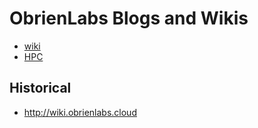# ObrienLabs Blogs and Wikis
- [wiki](https://github.com/ObrienlabsDev/blog/wiki)
- [HPC](https://github.com/ObrienlabsDev/blog/blob/main/hpc.md)

## Historical
- http://wiki.obrienlabs.cloud


